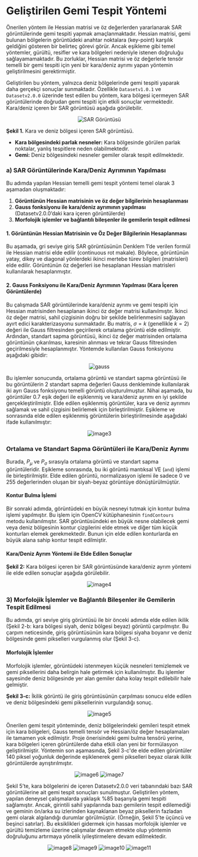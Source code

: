 # Geliştirilen Gemi Tespit Yöntemi

Önerilen yöntem ile Hessian matrisi ve öz değerlerden yararlanarak SAR görüntülerinde gemi tespiti yapmak amaçlanmaktadır. Hessian matrisi, gemi bulunan bölgelerin görüntüdeki anahtar noktalara (key-point) karşılık geldiğini gösteren bir belirteç görevi görür. Ancak eşikleme gibi temel yöntemler, gürültü, resifler ve kara bölgeleri nedeniyle istenen doğruluğu sağlayamamaktadır. Bu zorluklar, Hessian matrisi ve öz değerlerle tensör temelli bir gemi tespiti için yeni bir kara/deniz ayrımı yapan yöntemin geliştirilmesini gerektirmiştir.

Geliştirilen bu yöntem, yalnızca deniz bölgelerinde gemi tespiti yaparak daha gerçekçi sonuçlar sunmaktadır. Özellikle `Datasetv1.0.1` ve `Datasetv2.0.0` üzerinde test edilen bu yöntem, kara bölgesi içermeyen SAR görüntülerinde doğrudan gemi tespiti için etkili sonuçlar vermektedir. Kara/deniz içeren bir SAR görüntüsü aşağıda görülebilir.

<p align="center">
  <img src="https://github.com/user-attachments/assets/2d95257f-2377-4e30-a9c4-19b34c6ded29" alt="SAR Görüntüsü">
</p>

**Şekil 1.** Kara ve deniz bölgesi içeren SAR görüntüsü.

- **Kara bölgesindeki parlak nesneler:** Kara bölgesinde görülen parlak noktalar, yanlış tespitlere neden olabilmektedir.
- **Gemi:** Deniz bölgesindeki nesneler gemiler olarak tespit edilmektedir.

### a) SAR Görüntülerinde Kara/Deniz Ayrımının Yapılması

Bu adımda yapılan Hessian temelli gemi tespit yöntemi temel olarak 3 aşamadan oluşmaktadır:

1. **Görüntünün Hessian matrisinin ve öz değer bilgilerinin hesaplanması**
2. **Gauss fonksiyonu ile kara/deniz ayrımının yapılması** (Datasetv2.0.0’daki kara içeren görüntülerde)
3. **Morfolojik işlemler ve bağlantılı bileşenler ile gemilerin tespit edilmesi**

#### 1. Görüntünün Hessian Matrisinin ve Öz Değer Bilgilerinin Hesaplanması
Bu aşamada, gri seviye giriş SAR görüntüsünün Denklem 1’de verilen formül ile Hessian matrisi elde edilir (continuous rot makale). Böylece, görüntünün yatay, dikey ve diagonal yönlerdeki ikinci mertebe türev bilgileri (matrisleri) elde edilir. Görüntünün öz değerleri ise hesaplanan Hessian matrisleri kullanılarak hesaplanmıştır.

#### 2. Gauss Fonksiyonu ile Kara/Deniz Ayrımının Yapılması (Kara İçeren Görüntülerde)
Bu çalışmada SAR görüntülerinde kara/deniz ayrımı ve gemi tespiti için Hessian matrisinden hesaplanan ikinci öz değer matrisi kullanılmıştır. İkinci öz değer matrisi, sahil çizgisinin doğru bir şekilde belirlenmesini sağlayan ayırt edici karakterizasyonu sunmaktadır. Bu matris, $\sigma=k$ (genellikle $k=2$) değeri ile Gauss filtresinden geçirilerek ortalama görüntü elde edilmiştir. Ardından, standart sapma görüntüsü, ikinci öz değer matrisinden ortalama görüntünün çıkarılması, karesinin alınması ve tekrar Gauss filtresinden geçirilmesiyle hesaplanmıştır. Yöntemde kullanılan Gauss fonksiyonu aşağıdaki gibidir:

<p align="center">
  <img src="https://github.com/user-attachments/assets/1aa9f29a-4686-40e3-a3fd-b92d9c591ab2" alt="gauss">
</p>

Bu işlemler sonucunda, ortalama görüntü ve standart sapma görüntüsü ile bu görüntülerin 2 standart sapma değerleri Gauss denkleminde kullanılarak iki ayrı Gauss fonksiyonu temelli görüntü oluşturulmuştur. Nihai aşamada, bu görüntüler 0.7 eşik değeri ile eşiklenmiş ve kara/deniz ayrımı en iyi şekilde gerçekleştirilmiştir. Elde edilen eşiklenmiş görüntüler, kara ve deniz ayrımını sağlamak ve sahil çizgisini belirlemek için birleştirilmiştir. Eşikleme ve sonrasında elde edilen eşiklenmiş görüntülerin birleştirilmesinde aşağıdaki ifade kullanılmıştır:

<p align="center">
  <img src="https://github.com/user-attachments/assets/384ad8d6-676f-439c-8435-70d39e4675d0" alt="image3">
</p>

### Ortalama ve Standart Sapma Görüntüleri ile Kara/Deniz Ayrımı

Burada, $P_{\mu}$ ve $P_{\sigma}$ sırasıyla ortalama görüntü ve standart sapma görüntüleridir. Eşikleme sonrasında, bu iki görüntü mantıksal VE (`and`) işlemi ile birleştirilmiştir. Elde edilen görüntü, normalizasyon işlemi ile sadece 0 ve 255 değerlerinden oluşan bir siyah-beyaz görüntüye dönüştürülmüştür.

#### Kontur Bulma İşlemi

Bir sonraki adımda, görüntüdeki en büyük nesneyi tutmak için kontur bulma işlemi yapılmıştır. Bu işlem için OpenCV kütüphanesinin `findContours` metodu kullanılmıştır. SAR görüntüsündeki en büyük nesne olabilecek gemi veya deniz bölgesinin kontur çizgilerini elde etmek ve diğer tüm küçük konturları elemek gerekmektedir. Bunun için elde edilen konturlarda en büyük alana sahip kontur tespit edilmiştir.

#### Kara/Deniz Ayrım Yöntemi ile Elde Edilen Sonuçlar

**Şekil 2:** Kara bölgesi içeren bir SAR görüntüsünde kara/deniz ayrım yöntemi ile elde edilen sonuçlar aşağıda görülebilir.

<p align="center">
  <img src="https://github.com/user-attachments/assets/2e0e877c-2dbe-45b9-9b7a-ffa7a996ee9d" alt="image4">
</p>

### 3) Morfolojik İşlemler ve Bağlantılı Bileşenler ile Gemilerin Tespit Edilmesi

Bu adımda, gri seviye giriş görüntüsü ile bir önceki adımda elde edilen ikilik (Şekil 2-b: kara bölgesi siyah, deniz bölgesi beyaz) görüntü çarpılmıştır. Bu çarpım neticesinde, giriş görüntüsünün kara bölgesi siyaha boyanır ve deniz bölgesinde gemi pikselleri vurgulanmış olur (Şekil 3-c).

#### Morfolojik İşlemler

Morfolojik işlemler, görüntüdeki istenmeyen küçük nesneleri temizlemek ve gemi piksellerini daha belirgin hale getirmek için kullanılmıştır. Bu işlemler sayesinde deniz bölgesinde yer alan gemiler daha kolay tespit edilebilir hale gelmiştir.

**Şekil 3-c:** İkilik görüntü ile giriş görüntüsünün çarpılması sonucu elde edilen ve deniz bölgesindeki gemi piksellerinin vurgulandığı sonuç.

<p align="center">
  <img src="https://github.com/user-attachments/assets/63a087db-0a1b-43ac-9baa-4801c78640e9" alt="image5">
</p>

Önerilen gemi tespit yönteminde, deniz bölgelerindeki gemileri tespit etmek için kara bölgeleri, Gauss temelli tensör ve Hessian/öz değer hesaplamaları ile tamamen yok edilmiştir. Proje önerisindeki gemi bulma tensörü yerine, kara bölgeleri içeren görüntülerde daha etkili olan yeni bir formülasyon geliştirilmiştir. Yöntemin son aşamasında, Şekil 3-c'de elde edilen görüntüler 140 piksel yoğunluk değerinde eşiklenerek gemi pikselleri beyaz olarak ikilik görüntülerde ayrıştırılmıştır.

<p align="center">
  <img src="https://github.com/user-attachments/assets/ba8ad206-ac2f-4ab4-8517-76adbaae98aa" alt="image6">
  <img src="https://github.com/user-attachments/assets/4f9ce398-7c4a-4490-8fc0-0bd4f95cdae8" alt="image7">
</p>

Şekil 5’te, kara bölgelerini de içeren Datasetv2.0.0 veri tabanındaki bazı SAR görüntülerine ait gemi tespit sonuçları sunulmuştur. Geliştirilen yöntem, yapılan deneysel çalışmalarda yaklaşık %85 başarıyla gemi tespiti sağlamıştır. Ancak, girintili sahil yapılarında bazı gemilerin tespit edilemediği ve geminin ön/arka su izlerinden kaynaklanan beyaz piksellerin fazladan gemi olarak algılandığı durumlar görülmüştür. (Örneğin, Şekil 5’te üçüncü ve beşinci satırlar). Bu eksiklikleri gidermek için hassas morfolojik işlemler ve gürültü temizleme üzerine çalışmalar devam etmekte olup yöntemin doğruluğunu artırmaya yönelik iyileştirmelere devam edilmektedir.

<p align="center">
  <img src="https://github.com/user-attachments/assets/87dd9f05-a552-4ba4-b530-76e135e0f122" alt="image8">
  <img src="https://github.com/user-attachments/assets/e0f52918-4583-4ce1-8225-0a961b788481" alt="image9">
  <img src="https://github.com/user-attachments/assets/a9bc9290-12ef-4132-bbd8-d94f15214d9c" alt="image10">
  <img src="https://github.com/user-attachments/assets/8aa16f3e-d657-4ffc-a56b-050f73738ba2" alt="image11">
</p>
